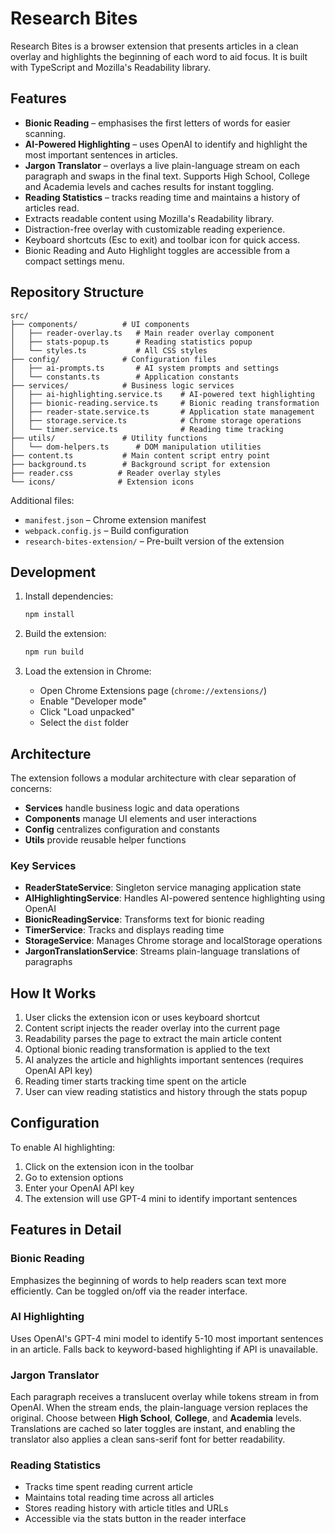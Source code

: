 # Research Bites

Research Bites is a browser extension that presents articles in a clean overlay and highlights the beginning of each word to aid focus. It is built with TypeScript and Mozilla's Readability library.

## Features

- **Bionic Reading** – emphasises the first letters of words for easier scanning.
- **AI-Powered Highlighting** – uses OpenAI to identify and highlight the most important sentences in articles.
- **Jargon Translator** – overlays a live plain-language stream on each paragraph and swaps in the final text. Supports High School, College and Academia levels and caches results for instant toggling.
- **Reading Statistics** – tracks reading time and maintains a history of articles read.
- Extracts readable content using Mozilla's Readability library.
- Distraction-free overlay with customizable reading experience.
- Keyboard shortcuts (Esc to exit) and toolbar icon for quick access.
- Bionic Reading and Auto Highlight toggles are accessible from a compact settings menu.

## Repository Structure

```
src/
├── components/          # UI components
│   ├── reader-overlay.ts   # Main reader overlay component
│   ├── stats-popup.ts      # Reading statistics popup
│   └── styles.ts           # All CSS styles
├── config/              # Configuration files
│   ├── ai-prompts.ts       # AI system prompts and settings
│   └── constants.ts        # Application constants
├── services/            # Business logic services
│   ├── ai-highlighting.service.ts    # AI-powered text highlighting
│   ├── bionic-reading.service.ts     # Bionic reading transformation
│   ├── reader-state.service.ts       # Application state management
│   ├── storage.service.ts            # Chrome storage operations
│   └── timer.service.ts              # Reading time tracking
├── utils/               # Utility functions
│   └── dom-helpers.ts      # DOM manipulation utilities
├── content.ts           # Main content script entry point
├── background.ts        # Background script for extension
├── reader.css          # Reader overlay styles
└── icons/              # Extension icons
```

Additional files:
- `manifest.json` – Chrome extension manifest
- `webpack.config.js` – Build configuration
- `research-bites-extension/` – Pre-built version of the extension

## Development

1. Install dependencies:
   ```bash
   npm install
   ```

2. Build the extension:
   ```bash
   npm run build
   ```

3. Load the extension in Chrome:
   - Open Chrome Extensions page (`chrome://extensions/`)
   - Enable "Developer mode"
   - Click "Load unpacked"
   - Select the `dist` folder

## Architecture

The extension follows a modular architecture with clear separation of concerns:

- **Services** handle business logic and data operations
- **Components** manage UI elements and user interactions
- **Config** centralizes configuration and constants
- **Utils** provide reusable helper functions

### Key Services

- **ReaderStateService**: Singleton service managing application state
- **AIHighlightingService**: Handles AI-powered sentence highlighting using OpenAI
- **BionicReadingService**: Transforms text for bionic reading
- **TimerService**: Tracks and displays reading time
- **StorageService**: Manages Chrome storage and localStorage operations
- **JargonTranslationService**: Streams plain-language translations of paragraphs

## How It Works

1. User clicks the extension icon or uses keyboard shortcut
2. Content script injects the reader overlay into the current page
3. Readability parses the page to extract the main article content
4. Optional bionic reading transformation is applied to the text
5. AI analyzes the article and highlights important sentences (requires OpenAI API key)
6. Reading timer starts tracking time spent on the article
7. User can view reading statistics and history through the stats popup

## Configuration

To enable AI highlighting:
1. Click on the extension icon in the toolbar
2. Go to extension options
3. Enter your OpenAI API key
4. The extension will use GPT-4 mini to identify important sentences

## Features in Detail

### Bionic Reading
Emphasizes the beginning of words to help readers scan text more efficiently. Can be toggled on/off via the reader interface.

### AI Highlighting
Uses OpenAI's GPT-4 mini model to identify 5-10 most important sentences in an article. Falls back to keyword-based highlighting if API is unavailable.

### Jargon Translator
Each paragraph receives a translucent overlay while tokens stream in from OpenAI. When the stream ends, the plain-language version replaces the original. Choose between **High School**, **College**, and **Academia** levels. Translations are cached so later toggles are instant, and enabling the translator also applies a clean sans-serif font for better readability.

### Reading Statistics
- Tracks time spent reading current article
- Maintains total reading time across all articles
- Stores reading history with article titles and URLs
- Accessible via the stats button in the reader interface
